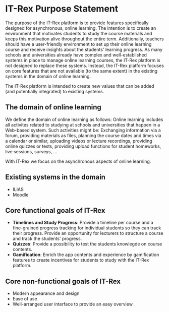 # IT-Rex Purpose Statement

The purpose of the IT-Rex platform is to provide features specifically designed for asynchronous, online learning.
The intention is to create an environment that motivates students to study the course materials and keeps this motivation alive throughout the entire term. Additionally, teachers should have a user-friendly environment to set up their online learning course and receive insights about the students' learning progress.
As many schools and universities already have complex and well-established systems in place to manage online learning courses, the IT-Rex platform is not designed to replace these systems.
Instead, the IT-Rex platform focuses on core features that are not available (to the same extent) in the existing systems in the domain of online learning.

The IT-Rex platform is intended to create new values that can be added (and potentially integrated) to existing systems.

## The domain of online learning

We define the domain of online learning as follows: Online learning includes all activites related to studying at schools and universities that happen in a Web-based system.
Such activities might be: Exchanging information via a forum, providing materials as files, planning the course dates and times via a calendar or similar, uploading videos or lecture recordings, providing online quizzes or tests, providing upload functions for student homeworks, live sessions, surveys, ...

With IT-Rex we focus on the asynchronous aspects of online learning.

## Existing systems in the domain

* ILIAS
* Moodle

## Core functional goals of IT-Rex

* **Timelines and Study Progress**: Provide a timeline per course and a fine-grained progress tracking for individual students so they can track their progress. Provide an opportunity for lecturers to structure a course and track the students' progress.
* **Quizzes**: Provide a possibility to test the students knowlegde on course contents.
* **Gamification**: Enrich the app contents and experience by gamification features to create incentives for students to study with the IT-Rex platform.

## Core non-functional goals of IT-Rex
* Modern appearance and design
* Ease of use
* Well-arranged user interface to provide an easy overview
